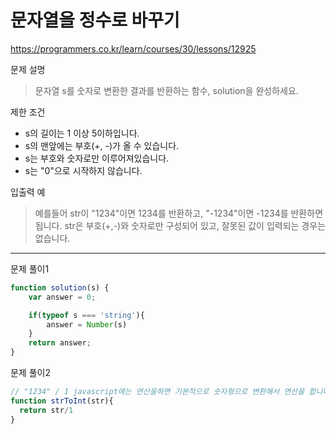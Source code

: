 # 문자열을 정수로 바꾸기
https://programmers.co.kr/learn/courses/30/lessons/12925

문제 설명
> 문자열 s를 숫자로 변환한 결과를 반환하는 함수, solution을 완성하세요.

제한 조건
+ s의 길이는 1 이상 5이하입니다.
+ s의 맨앞에는 부호(+, -)가 올 수 있습니다.
+ s는 부호와 숫자로만 이루어져있습니다.
+ s는 "0"으로 시작하지 않습니다.


입출력 예
> 예를들어 str이 "1234"이면 1234를 반환하고, "-1234"이면 -1234를 반환하면 됩니다.
str은 부호(+,-)와 숫자로만 구성되어 있고, 잘못된 값이 입력되는 경우는 없습니다.

------------------------

문제 풀이1
```javascript
function solution(s) {
    var answer = 0;

    if(typeof s === 'string'){	
        answer = Number(s)
    }
    return answer;
}
```

문제 풀이2
```javascript
// "1234" / 1 javascript에는 연산을하면 기본적으로 숫자형으로 변환해서 연산을 합니다.
function strToInt(str){
  return str/1
}
```